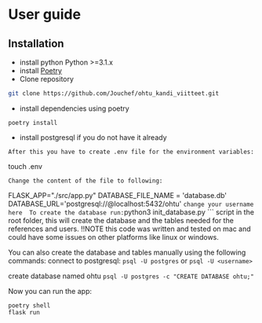 # User guide

## Installation

+ install python Python >=3.1.x
+ install [Poetry](https://python-poetry.org/docs/#installation)
+ Clone repository
``` bash
git clone https://github.com/Jouchef/ohtu_kandi_viitteet.git
```
+ install dependencies using poetry
```
poetry install
```
+ install postgresql if you do not have it already
``` 
After this you have to create .env file for the environment variables:
```
touch .env
```
Change the content of the file to following:
```
FLASK_APP="./src/app.py"
DATABASE_FILE_NAME = 'database.db'
DATABASE_URL='postgresql://<username>@localhost:5432/ohtu' ``` change your username here 
To create the database run:
```python3 init_database.py ``` script in the root folder, this will create the database and the tables needed for the references and users. !!NOTE this code was written and tested on mac and could have some issues on other platforms like linux or windows.

You can also create the database and tables manually using the following commands:
connect to postgresql: ```psql -U postgres``` or ```psql -U <username> ```

create database named ohtu ```psql -U postgres -c "CREATE DATABASE ohtu;"```


Now you can run the app: 
```
poetry shell
flask run
```
